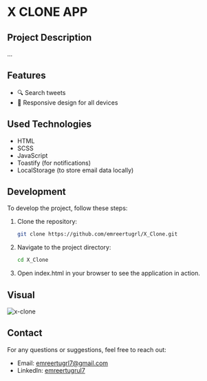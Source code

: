 # X CLONE APP

## Project Description

...

## Features

- 🔍 Search tweets
- 📱 Responsive design for all devices

## Used Technologies

- HTML
- SCSS
- JavaScript
- Toastify (for notifications)
- LocalStorage (to store email data locally)

## Development

To develop the project, follow these steps:

1. Clone the repository:

   ```bash
   git clone https://github.com/emreertugrl/X_Clone.git

   ```

2. Navigate to the project directory:

   ```bash
   cd X_Clone
   ```

3. Open index.html in your browser to see the application in action.

## Visual

<img src="/x_clone.gif" alt="x-clone">

## Contact

For any questions or suggestions, feel free to reach out:

- Email: emreertugrl7@gmail.com
- LinkedIn: [emreertugrul7](https://www.linkedin.com/in/emreertugrul7/)
